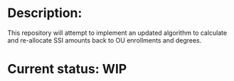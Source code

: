 # Description: 
This repository will attempt to implement an updated algorithm to calculate and re-allocate SSI amounts back to OU enrollments and degrees.
# Current status: WIP
